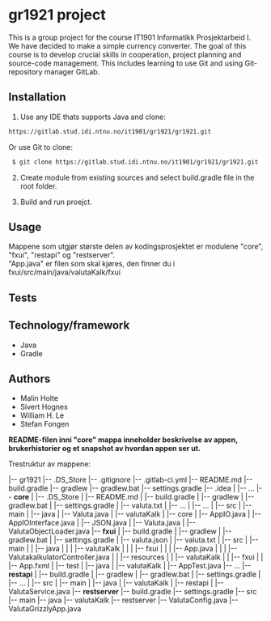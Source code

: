 # **gr1921 project**

This is a group project for the course IT1901 Informatikk Prosjektarbeid I. We have decided to make a simple currency converter.
The goal of this course is to develop crucial skills in cooperation, project planning and source-code management. This includes learning
to use Git and using Git-repository manager GitLab.

## Installation

1. Use any IDE thats supports Java and clone: 

```bash
https://gitlab.stud.idi.ntnu.no/it1901/gr1921/gr1921.git
```

Or use Git to clone:

```bash
 $ git clone https://gitlab.stud.idi.ntnu.no/it1901/gr1921/gr1921.git
```

2. Create module from existing sources and select build.gradle file in the root folder.

3. Build and run proejct.

## Usage


Mappene som utgjør største delen av kodingsprosjektet er modulene "core", "fxui", "restapi" og "restserver". \
"App.java" er filen som skal kjøres, den finner du i fxui/src/main/java/valutaKalk/fxui 

## Tests

## Technology/framework
* Java
* Gradle



## Authors
*  Malin Holte
*  Sivert Hognes
*  William H. Le
*  Stefan Fongen





**README-filen inni "core" mappa inneholder beskrivelse av appen, brukerhistorier og et snapshot av hvordan appen ser ut.**









Trestruktur av mappene:

|-- gr1921
    |-- .DS_Store
    |-- .gitignore
    |-- .gitlab-ci.yml
    |-- README.md
    |-- build.gradle
    |-- gradlew
    |-- gradlew.bat
    |-- settings.gradle
    |-- .idea
    |   |-- ...
    |-- **core**
    |   |-- .DS_Store
    |   |-- README.md
    |   |-- build.gradle
    |   |-- gradlew
    |   |-- gradlew.bat
    |   |-- settings.gradle
    |   |-- valuta.txt
    |   |-- ...
    |   |-- ...
    |   |-- src
    |       |-- main
    |           |-- java
    |               |-- Valuta.java
    |               |-- valutaKalk
    |                   |-- core
    |                       |-- AppIO.java
    |                       |-- AppIOInterface.java
    |                       |-- JSON.java
    |                       |-- Valuta.java
    |                       |-- ValutaObjectLoader.java
    |-- **fxui**
    |   |-- build.gradle
    |   |-- gradlew
    |   |-- gradlew.bat
    |   |-- settings.gradle
    |   |-- valuta.json
    |   |-- valuta.txt
    |   |-- src
    |       |-- main
    |       |   |-- java
    |       |   |   |-- valutaKalk
    |       |   |       |-- fxui
    |       |   |           |-- App.java
    |       |   |           |-- ValutakalkulatorController.java
    |       |   |-- resources
    |       |       |-- valutaKalk
    |       |           |-- fxui
    |       |               |-- App.fxml
    |       |-- test
    |           |-- java
    |               |-- valutaKalk
    |                   |-- AppTest.java
    |-- ...
    |-- **restapi**
    |   |-- build.gradle
    |   |-- gradlew
    |   |-- gradlew.bat
    |   |-- settings.gradle
    |   |-- ...
    |   |-- src
    |       |-- main
    |           |-- java
    |               |-- valutaKalk
    |                   |-- restapi
    |                       |-- ValutaService.java
    |-- **restserver**
        |-- build.gradle
        |-- settings.gradle
        |-- src
            |-- main
                |-- java
                    |-- valutaKalk
                        |-- restserver
                            |-- ValutaConfig.java
                            |-- ValutaGrizzlyApp.java
